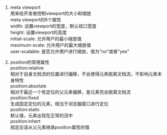 1. meta viewport  
用来给开发者控制viewport的大小和缩放   
meta viewport的6个属性  
width: 设置viewport的宽度，默认视口宽度  
height: 设置viewport的高度  
initial-scale: 允许用户的最小缩放值   
maximum-scale: 允许用户的最大缩放值   
user-scalable: 是否允许用户进行缩放，值为"no"或者"yes"   
   
2. position的常用属性      
position:relative   
相对于自身文档流的位置进行偏移，不会使得元素脱离文档流，不影响元素本身特性   
position:absolute   
相对于最近一个有定位的父元素偏移，是元素完全脱离文档流   
position:fixed   
生成固定定位的元素，相当于浏览器窗口进行定位   
position:static   
默认值，元素出现在正常的流中   
position:inhert   
规定应该从父元素继承position属性的值   

